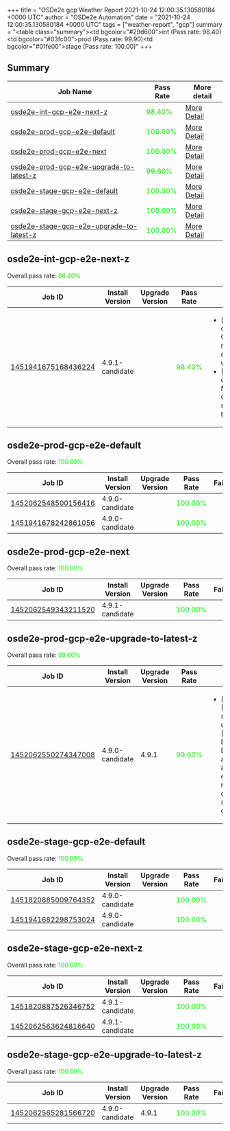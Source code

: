 +++
title = "OSDe2e gcp Weather Report 2021-10-24 12:00:35.130580184 +0000 UTC"
author = "OSDe2e Automation"
date = "2021-10-24 12:00:35.130580184 +0000 UTC"
tags = ["weather-report", "gcp"]
summary = "<table class=\"summary\"><tr><td bgcolor=\"#29d600\"></td><td>int (Pass rate: 98.40)</td></tr><tr><td bgcolor=\"#03fc00\"></td><td>prod (Pass rate: 99.90)</td></tr><tr><td bgcolor=\"#01fe00\"></td><td>stage (Pass rate: 100.00)</td></tr></table>"
+++
## Summary

| Job Name | Pass Rate | More detail |
|----------|-----------|-------------|
|[osde2e-int-gcp-e2e-next-z](https://prow.ci.openshift.org/?job=osde2e-int-gcp-e2e-next-z)| <span style="color:#29d600;">98.40%</span>|[More Detail](#osde2e-int-gcp-e2e-next-z)|
|[osde2e-prod-gcp-e2e-default](https://prow.ci.openshift.org/?job=osde2e-prod-gcp-e2e-default)| <span style="color:#01fe00;">100.00%</span>|[More Detail](#osde2e-prod-gcp-e2e-default)|
|[osde2e-prod-gcp-e2e-next](https://prow.ci.openshift.org/?job=osde2e-prod-gcp-e2e-next)| <span style="color:#01fe00;">100.00%</span>|[More Detail](#osde2e-prod-gcp-e2e-next)|
|[osde2e-prod-gcp-e2e-upgrade-to-latest-z](https://prow.ci.openshift.org/?job=osde2e-prod-gcp-e2e-upgrade-to-latest-z)| <span style="color:#0bf400;">99.60%</span>|[More Detail](#osde2e-prod-gcp-e2e-upgrade-to-latest-z)|
|[osde2e-stage-gcp-e2e-default](https://prow.ci.openshift.org/?job=osde2e-stage-gcp-e2e-default)| <span style="color:#01fe00;">100.00%</span>|[More Detail](#osde2e-stage-gcp-e2e-default)|
|[osde2e-stage-gcp-e2e-next-z](https://prow.ci.openshift.org/?job=osde2e-stage-gcp-e2e-next-z)| <span style="color:#01fe00;">100.00%</span>|[More Detail](#osde2e-stage-gcp-e2e-next-z)|
|[osde2e-stage-gcp-e2e-upgrade-to-latest-z](https://prow.ci.openshift.org/?job=osde2e-stage-gcp-e2e-upgrade-to-latest-z)| <span style="color:#01fe00;">100.00%</span>|[More Detail](#osde2e-stage-gcp-e2e-upgrade-to-latest-z)|



## osde2e-int-gcp-e2e-next-z

Overall pass rate: <span style="color:#29d600;">98.40%</span>

| Job ID | Install Version | Upgrade Version | Pass Rate | Failures |
|--------|-----------------|-----------------|-----------|----------|
[1451941675168436224](https://prow.ci.openshift.org/view/gs/origin-ci-test/logs/osde2e-int-gcp-e2e-next-z/1451941675168436224) | 4.9.1-candidate |  | <span style="color:#29d600;">98.40%</span>|<ul><li>[install] [Suite: operators] CloudIngressOperator rh-api-test cidr block changes should updated the service</li><li>[install] [Suite: operators] [OSD] Must Gather Operator Operator Upgrade should upgrade from the replaced version</li></ul>



## osde2e-prod-gcp-e2e-default

Overall pass rate: <span style="color:#01fe00;">100.00%</span>

| Job ID | Install Version | Upgrade Version | Pass Rate | Failures |
|--------|-----------------|-----------------|-----------|----------|
[1452062548500156416](https://prow.ci.openshift.org/view/gs/origin-ci-test/logs/osde2e-prod-gcp-e2e-default/1452062548500156416) | 4.9.0-candidate |  | <span style="color:#01fe00;">100.00%</span>|
[1451941678242861056](https://prow.ci.openshift.org/view/gs/origin-ci-test/logs/osde2e-prod-gcp-e2e-default/1451941678242861056) | 4.9.0-candidate |  | <span style="color:#01fe00;">100.00%</span>|



## osde2e-prod-gcp-e2e-next

Overall pass rate: <span style="color:#01fe00;">100.00%</span>

| Job ID | Install Version | Upgrade Version | Pass Rate | Failures |
|--------|-----------------|-----------------|-----------|----------|
[1452062549343211520](https://prow.ci.openshift.org/view/gs/origin-ci-test/logs/osde2e-prod-gcp-e2e-next/1452062549343211520) | 4.9.1-candidate |  | <span style="color:#01fe00;">100.00%</span>|



## osde2e-prod-gcp-e2e-upgrade-to-latest-z

Overall pass rate: <span style="color:#0bf400;">99.60%</span>

| Job ID | Install Version | Upgrade Version | Pass Rate | Failures |
|--------|-----------------|-----------------|-----------|----------|
[1452062550274347008](https://prow.ci.openshift.org/view/gs/origin-ci-test/logs/osde2e-prod-gcp-e2e-upgrade-to-latest-z/1452062550274347008) | 4.9.0-candidate | 4.9.1 | <span style="color:#0bf400;">99.60%</span>|<ul><li>[upgrade] [Suite: service-definition] [OSD] DaemonSets DaemonSets are not allowed empty node-label daemonset should get created</li></ul>



## osde2e-stage-gcp-e2e-default

Overall pass rate: <span style="color:#01fe00;">100.00%</span>

| Job ID | Install Version | Upgrade Version | Pass Rate | Failures |
|--------|-----------------|-----------------|-----------|----------|
[1451820885009764352](https://prow.ci.openshift.org/view/gs/origin-ci-test/logs/osde2e-stage-gcp-e2e-default/1451820885009764352) | 4.9.0-candidate |  | <span style="color:#01fe00;">100.00%</span>|
[1451941682298753024](https://prow.ci.openshift.org/view/gs/origin-ci-test/logs/osde2e-stage-gcp-e2e-default/1451941682298753024) | 4.9.0-candidate |  | <span style="color:#01fe00;">100.00%</span>|



## osde2e-stage-gcp-e2e-next-z

Overall pass rate: <span style="color:#01fe00;">100.00%</span>

| Job ID | Install Version | Upgrade Version | Pass Rate | Failures |
|--------|-----------------|-----------------|-----------|----------|
[1451820887526346752](https://prow.ci.openshift.org/view/gs/origin-ci-test/logs/osde2e-stage-gcp-e2e-next-z/1451820887526346752) | 4.9.1-candidate |  | <span style="color:#01fe00;">100.00%</span>|
[1452062563624816640](https://prow.ci.openshift.org/view/gs/origin-ci-test/logs/osde2e-stage-gcp-e2e-next-z/1452062563624816640) | 4.9.1-candidate |  | <span style="color:#01fe00;">100.00%</span>|



## osde2e-stage-gcp-e2e-upgrade-to-latest-z

Overall pass rate: <span style="color:#01fe00;">100.00%</span>

| Job ID | Install Version | Upgrade Version | Pass Rate | Failures |
|--------|-----------------|-----------------|-----------|----------|
[1452062565281566720](https://prow.ci.openshift.org/view/gs/origin-ci-test/logs/osde2e-stage-gcp-e2e-upgrade-to-latest-z/1452062565281566720) | 4.9.0-candidate | 4.9.1 | <span style="color:#01fe00;">100.00%</span>|




